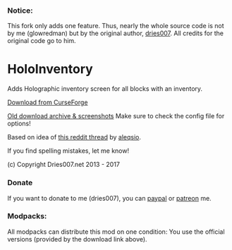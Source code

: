 ### Notice:
This fork only adds one feature. Thus, nearly the whole source code is not by me (glowredman) but by the original author, [dries007](https://github.com/dries007/HoloInventory). All credits for the original code go to him.

# HoloInventory

Adds Holographic inventory screen for all blocks with an inventory.

[Download from CurseForge](https://minecraft.curseforge.com/projects/holoinventory)

[Old download archive & screenshots](http://holoinventory.dries007.net/)
Make sure to check the config file for options!

Based on idea of [this reddit thread](http://www.reddit.com/r/Minecraft/comments/1prvo4) by [aleqsio](http://www.reddit.com/user/aleqsio).

If you find spelling mistakes, let me know!

(c) Copyright  Dries007.net 2013 - 2017

### Donate
If you want to donate to me (dries007), you can [paypal](https://www.paypal.com/cgi-bin/webscr?cmd=_s-xclick&hosted_button_id=M6XDAP29UDX7Q) or [patreon](http://www.patreon.com/dries007) me.

### Modpacks:
All modpacks can distribute this mod on one condition: You use the official versions (provided by the download link above).
